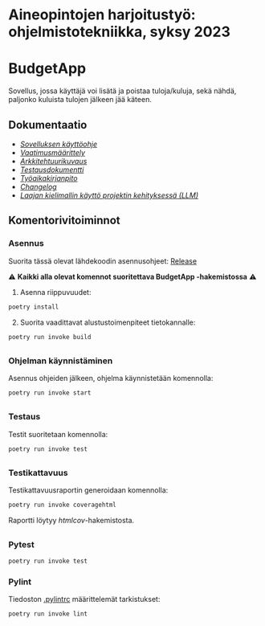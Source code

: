 # **Aineopintojen harjoitustyö: ohjelmistotekniikka, syksy 2023**

# BudgetApp
Sovellus, jossa käyttäjä voi lisätä ja poistaa tuloja/kuluja, sekä nähdä, paljonko kuluista tulojen jälkeen jää käteen.

## Dokumentaatio
- [_Sovelluksen käyttöohje_](./BudgetApp/dokumentaatio/kayttoohje.md)
- [_Vaatimusmäärittely_](./BudgetApp/dokumentaatio/vaativuusmaarittely.md)
- [_Arkkitehtuurikuvaus_](./BudgetApp/dokumentaatio/arkkitehtuuri.md)
- [_Testausdokumentti_](./BudgetApp/dokumentaatio/testaus.md)
- [_Työaikakirjanpito_](./BudgetApp/dokumentaatio/tuntikirjanpito.md)
- [_Changelog_](./BudgetApp/dokumentaatio/Changelog.md)
- [_Laajan kielimallin käyttö projektin kehityksessä (LLM)_](./BudgetApp/dokumentaatio/chatgpt_selvitys.md)

## Komentorivitoiminnot
### Asennus
Suorita tässä olevat lähdekoodin asennusohjeet: [Release](https://github.com/keranenkirill/OT-projekti/releases/tag/loppupalautus)


⚠️ **Kaikki alla olevat komennot suoritettava BudgetApp -hakemistossa** ⚠️
1. Asenna riippuvuudet:

```bash
poetry install
```

2. Suorita vaadittavat alustustoimenpiteet tietokannalle:

```bash
poetry run invoke build
```

##
### Ohjelman käynnistäminen

Asennus ohjeiden jälkeen, ohjelma käynnistetään komennolla:

```bash
poetry run invoke start
```
##
### Testaus

Testit suoritetaan komennolla:

```bash
poetry run invoke test
```
##
### Testikattavuus

Testikattavuusraportin generoidaan komennolla:

```bash
poetry run invoke coveragehtml
```

Raportti löytyy _htmlcov_-hakemistosta.
##
### Pytest
```bash
poetry run invoke test
```

### Pylint

Tiedoston [.pylintrc](./.pylintrc) määrittelemät tarkistukset:

```bash
poetry run invoke lint
```
   